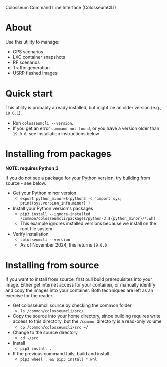Colosseum Command Line Interface (ColosseumCLI)

# About
Use this utility to manage:
* GPS scenarios
* LXC container snapshots
* RF scenarios
* Traffic generation
* USRP flashed images

# Quick start
This utility is probably already installed, but might be an older version (e.g., `18.0.1`).

* Run `colosseumcli --version`.
* If you get an error `command not found`, or you have a version older than `19.0.0`, see installation instructions below

# Installing from packages
**NOTE: requires Python 3**

If you do not see a package for your Python version, try building from source - see below.

* Get your Python minor version
    * `export python_minor=$(python3 -c 'import sys; print(sys.version_info.minor)')`
* Install your Python version's packages
    * `pip3 install --ignore-installed /common/colosseumcli/packages/python-3.${python_minor}/*.whl`
    * This example ignores installed versions because we install on the root file system
* Verify installation
    * `colosseumcli --version`
    * As of November 2024, this returns `19.0.0`

# Installing from source
If you want to install from source, first pull build prerequisites into your
image. Either get internet access for your container, or manually identify and
copy the images into your container. Both techniques are left as an exercise for
the reader.

* Get colosseumcli source by checking the common folder
    * `ls /common/colosseumcli/src/`
* Copy the source into your home directory, since building requires write access to this directory, but the `/common` directory is a read-only volume
    * `cp /common/colosseumcli/src ~/`
* Change to the source directory
    * `cd ~/src`
* Install
    * `pip3 install .`
* If the previous command fails, build and install
    * `pip3 wheel . && pip3 install *.whl`

